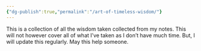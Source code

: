 ```yaml
---
{"dg-publish":true,"permalink":"/art-of-timeless-wisdom/"}
---
```



This is a collection of all the wisdom taken collected from my notes. This will not however cover all of what I’ve taken as I don’t have much time. But, I will update this regularly. May this help someone.


